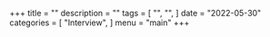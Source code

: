 +++
title = ""
description = ""
tags = [
    "",
    "",
]
date = "2022-05-30"
categories = [
    "Interview",
]
menu = "main"
+++

